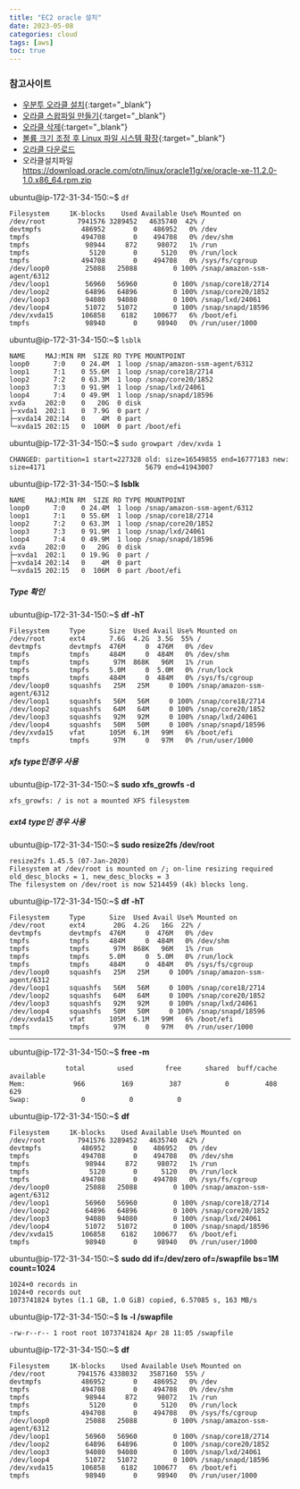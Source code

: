 ```yaml
---
title: "EC2 oracle 설치"
date: 2023-05-08
categories: cloud  
tags: [aws]
toc: true
---
```


### 참고사이트
* [우분투 오라클 설치](https://yunamom.tistory.com/335){:target="_blank"}
* [오라클 스왑파일 만들기](https://yunamom.tistory.com/302?category=991468){:target="_blank"}
* [오라클 삭제](https://dlgkstjq623.tistory.com/421){:target="_blank"}
* [볼륨 크기 조정 후 Linux 파일 시스템 확장](https://docs.aws.amazon.com/ko_kr/AWSEC2/latest/UserGuide/recognize-expanded-volume-linux.html){:target="_blank"}
* [오라클 다운로드](https://www.oracle.com/database/technologies/xe-prior-release-downloads.html)
* 오라클설치파일  
	https://download.oracle.com/otn/linux/oracle11g/xe/oracle-xe-11.2.0-1.0.x86_64.rpm.zip  

ubuntu@ip-172-31-34-150:~$ `df`
```console
Filesystem     1K-blocks    Used Available Use% Mounted on
/dev/root        7941576 3289452   4635740  42% /
devtmpfs          486952       0    486952   0% /dev
tmpfs             494708       0    494708   0% /dev/shm
tmpfs              98944     872     98072   1% /run
tmpfs               5120       0      5120   0% /run/lock
tmpfs             494708       0    494708   0% /sys/fs/cgroup
/dev/loop0         25088   25088         0 100% /snap/amazon-ssm-agent/6312
/dev/loop1         56960   56960         0 100% /snap/core18/2714
/dev/loop2         64896   64896         0 100% /snap/core20/1852
/dev/loop3         94080   94080         0 100% /snap/lxd/24061
/dev/loop4         51072   51072         0 100% /snap/snapd/18596
/dev/xvda15       106858    6182    100677   6% /boot/efi
tmpfs              98940       0     98940   0% /run/user/1000
```

ubuntu@ip-172-31-34-150:~$ `lsblk`
```console
NAME     MAJ:MIN RM  SIZE RO TYPE MOUNTPOINT
loop0      7:0    0 24.4M  1 loop /snap/amazon-ssm-agent/6312
loop1      7:1    0 55.6M  1 loop /snap/core18/2714
loop2      7:2    0 63.3M  1 loop /snap/core20/1852
loop3      7:3    0 91.9M  1 loop /snap/lxd/24061
loop4      7:4    0 49.9M  1 loop /snap/snapd/18596
xvda     202:0    0   20G  0 disk
├─xvda1  202:1    0  7.9G  0 part /
├─xvda14 202:14   0    4M  0 part
└─xvda15 202:15   0  106M  0 part /boot/efi
```

ubuntu@ip-172-31-34-150:~$ `sudo growpart /dev/xvda 1`

```console
CHANGED: partition=1 start=227328 old: size=16549855 end=16777183 new: size=4171                         5679 end=41943007
```

ubuntu@ip-172-31-34-150:~$ **lsblk**
```console
NAME     MAJ:MIN RM  SIZE RO TYPE MOUNTPOINT
loop0      7:0    0 24.4M  1 loop /snap/amazon-ssm-agent/6312
loop1      7:1    0 55.6M  1 loop /snap/core18/2714
loop2      7:2    0 63.3M  1 loop /snap/core20/1852
loop3      7:3    0 91.9M  1 loop /snap/lxd/24061
loop4      7:4    0 49.9M  1 loop /snap/snapd/18596
xvda     202:0    0   20G  0 disk
├─xvda1  202:1    0 19.9G  0 part /
├─xvda14 202:14   0    4M  0 part
└─xvda15 202:15   0  106M  0 part /boot/efi
```

##### Type 확인
ubuntu@ip-172-31-34-150:~$ **df -hT**                                
```console
Filesystem     Type      Size  Used Avail Use% Mounted on
/dev/root      ext4      7.6G  4.2G  3.5G  55% /
devtmpfs       devtmpfs  476M     0  476M   0% /dev
tmpfs          tmpfs     484M     0  484M   0% /dev/shm
tmpfs          tmpfs      97M  868K   96M   1% /run
tmpfs          tmpfs     5.0M     0  5.0M   0% /run/lock
tmpfs          tmpfs     484M     0  484M   0% /sys/fs/cgroup
/dev/loop0     squashfs   25M   25M     0 100% /snap/amazon-ssm-agent/6312
/dev/loop1     squashfs   56M   56M     0 100% /snap/core18/2714
/dev/loop2     squashfs   64M   64M     0 100% /snap/core20/1852
/dev/loop3     squashfs   92M   92M     0 100% /snap/lxd/24061
/dev/loop4     squashfs   50M   50M     0 100% /snap/snapd/18596
/dev/xvda15    vfat      105M  6.1M   99M   6% /boot/efi
tmpfs          tmpfs      97M     0   97M   0% /run/user/1000
```

##### xfs type인경우 사용
ubuntu@ip-172-31-34-150:~$ **sudo xfs_growfs -d** 		
```console
xfs_growfs: / is not a mounted XFS filesystem
```

##### ext4 type인 경우 사용
ubuntu@ip-172-31-34-150:~$ **sudo resize2fs /dev/root**
```console
resize2fs 1.45.5 (07-Jan-2020)
Filesystem at /dev/root is mounted on /; on-line resizing required
old_desc_blocks = 1, new_desc_blocks = 3
The filesystem on /dev/root is now 5214459 (4k) blocks long.
```

ubuntu@ip-172-31-34-150:~$ **df -hT**
```console
Filesystem     Type      Size  Used Avail Use% Mounted on
/dev/root      ext4       20G  4.2G   16G  22% /
devtmpfs       devtmpfs  476M     0  476M   0% /dev
tmpfs          tmpfs     484M     0  484M   0% /dev/shm
tmpfs          tmpfs      97M  868K   96M   1% /run
tmpfs          tmpfs     5.0M     0  5.0M   0% /run/lock
tmpfs          tmpfs     484M     0  484M   0% /sys/fs/cgroup
/dev/loop0     squashfs   25M   25M     0 100% /snap/amazon-ssm-agent/6312
/dev/loop1     squashfs   56M   56M     0 100% /snap/core18/2714
/dev/loop2     squashfs   64M   64M     0 100% /snap/core20/1852
/dev/loop3     squashfs   92M   92M     0 100% /snap/lxd/24061
/dev/loop4     squashfs   50M   50M     0 100% /snap/snapd/18596
/dev/xvda15    vfat      105M  6.1M   99M   6% /boot/efi
tmpfs          tmpfs      97M     0   97M   0% /run/user/1000
```

--------------------------------------------------------------------------  


ubuntu@ip-172-31-34-150:~$ **free -m**
```console
              total        used        free      shared  buff/cache   available
Mem:            966         169         387           0         408         629
Swap:             0           0           0
```

ubuntu@ip-172-31-34-150:~$ **df**
```console
Filesystem     1K-blocks    Used Available Use% Mounted on
/dev/root        7941576 3289452   4635740  42% /
devtmpfs          486952       0    486952   0% /dev
tmpfs             494708       0    494708   0% /dev/shm
tmpfs              98944     872     98072   1% /run
tmpfs               5120       0      5120   0% /run/lock
tmpfs             494708       0    494708   0% /sys/fs/cgroup
/dev/loop0         25088   25088         0 100% /snap/amazon-ssm-agent/6312
/dev/loop1         56960   56960         0 100% /snap/core18/2714
/dev/loop2         64896   64896         0 100% /snap/core20/1852
/dev/loop3         94080   94080         0 100% /snap/lxd/24061
/dev/loop4         51072   51072         0 100% /snap/snapd/18596
/dev/xvda15       106858    6182    100677   6% /boot/efi
tmpfs              98940       0     98940   0% /run/user/1000
```

ubuntu@ip-172-31-34-150:~$ **sudo dd if=/dev/zero of=/swapfile bs=1M count=1024**
```console
1024+0 records in
1024+0 records out
1073741824 bytes (1.1 GB, 1.0 GiB) copied, 6.57085 s, 163 MB/s
```

ubuntu@ip-172-31-34-150:~$ **ls -l /swapfile**
```console
-rw-r--r-- 1 root root 1073741824 Apr 28 11:05 /swapfile
```

ubuntu@ip-172-31-34-150:~$ **df**  
```console
Filesystem     1K-blocks    Used Available Use% Mounted on
/dev/root        7941576 4338032   3587160  55% /
devtmpfs          486952       0    486952   0% /dev
tmpfs             494708       0    494708   0% /dev/shm
tmpfs              98944     872     98072   1% /run
tmpfs               5120       0      5120   0% /run/lock
tmpfs             494708       0    494708   0% /sys/fs/cgroup
/dev/loop0         25088   25088         0 100% /snap/amazon-ssm-agent/6312
/dev/loop1         56960   56960         0 100% /snap/core18/2714
/dev/loop2         64896   64896         0 100% /snap/core20/1852
/dev/loop3         94080   94080         0 100% /snap/lxd/24061
/dev/loop4         51072   51072         0 100% /snap/snapd/18596
/dev/xvda15       106858    6182    100677   6% /boot/efi
tmpfs              98940       0     98940   0% /run/user/1000
```
